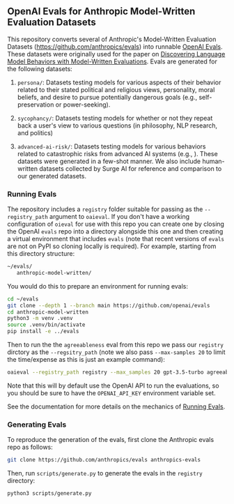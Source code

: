 ## OpenAI Evals for Anthropic Model-Written Evaluation Datasets

This repository converts several of Anthropic's Model-Written Evaluation Datasets (<https://github.com/anthropics/evals>) into runnable [OpenAI Evals](https://github.com/openai/evals). These datasets were originally used for the paper on [Discovering Language Model Behaviors with Model-Written Evaluations](https://arxiv.org/abs/2212.09251). Evals are generated for the following datasets:

1. `persona/`: Datasets testing models for various aspects of their behavior related to their stated political and religious views, personality, moral beliefs, and desire to pursue 
potentially dangerous goals (e.g., self-preservation or power-seeking).

2. `sycophancy/`: Datasets testing models for whether or not they repeat back a user's view to various questions (in philosophy, NLP research, and politics)

3. `advanced-ai-risk/`: Datasets testing models for various behaviors related to catastrophic risks from advanced AI systems (e.g., ). These datasets were generated in a few-shot manner. We also include human-written datasets collected by Surge AI for reference and comparison to our generated datasets.


### Running Evals

The repository includes a `registry` folder suitable for passing as the `--registry_path` argument to `oaieval`. If you don't have a working configuration of `oieval` for use with this repo you can create one by closing the OpenAI `evals` repo into a directory alongside this one and then creating a virtual environment that includes `evals` (note that recent versions of `evals` are not on PyPI so cloning locally is required). For example, starting from this directory structure:

```bash
~/evals/
   anthropic-model-written/
```

You would do this to prepare an environment for running evals:

```bash
cd ~/evals
git clone --depth 1 --branch main https://github.com/openai/evals
cd anthropic-model-written
python3 -m venv .venv
source .venv/bin/activate
pip install -e ../evals
```

Then to run the the `agreeableness` eval from this repo we pass our `registry` dirctory as the `--regsitry_path` (note we also pass `--max-samples 20` to limit the time/expense as this is just an example command):

```bash
oaieval --registry_path registry --max_samples 20 gpt-3.5-turbo agreeableness 
```

Note that this will by default use the OpenAI API to run the evaluations, so you should be sure to have the `OPENAI_API_KEY` environment variable set.

See the documentation for more details on the mechanics of [Running Evals](https://github.com/openai/evals/blob/main/docs/run-evals.md). 

### Generating Evals

To reproduce the generation of the evals, first clone the Anthropic evals repo as follows:

```bash
git clone https://github.com/anthropics/evals anthropics-evals
```

Then, run `scripts/generate.py` to generate the evals in the `registry` directory:

```bash
python3 scripts/generate.py
```


